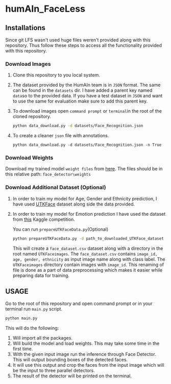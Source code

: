 # humAIn_FaceLess

## Installations

Since git LFS wasn't used huge files weren't provided along with this repository. Thus follow these steps to access all the functionality provided with this repository. 

### Download Images

1. Clone this repository to you local system.

2. The dataset provided by the HumAIn team is in `JSON` format. The same can be found in the `datasets` dir. I have added a parent key named `data`so to the provided data. If you have a test dataset in `JSON` and want to use the same for evaluation make sure to add this parent key.

3. To download images open `command prompt` or `terminal`in the root of the cloned repository. 

   ```bash
   python data_download.py -d datasets/Face_Recognition.json
   ```

4. To create a cleaner `json` file with annotations.

   ```
   python data_download.py -d datasets/Face_Recognition.json -n True
   ```

### Download Weights

Download my trained model `weight files` from [here](https://drive.google.com/drive/folders/15YPWuZU17Tp6oi2i5vdUlxt26HKiKqyp?usp=sharing). The files should be in this relative path: `face_detector\weights`

### Download Additional Dataset (Optional)

1. In order to train my model for Age, Gender and Ethnicity prediction, I have used [UTKFace](https://susanqq.github.io/UTKFace/) dataset along side the data provided.

2. In order to train my model for Emotion prediction I have used the dataset from [this](https://www.kaggle.com/c/challenges-in-representation-learning-facial-expression-recognition-challenge/data ) Kaggle competition.

   You can run `prepareUTKFaceData.py`(Optional)

   ```bash
   python prepareUTKFaceData.py -d path_to_downloaded_UTKFace_dataset
   ```

   This will create a `face_dataset.csv` dataset along with a directory in the root named `UTKFaceimages`. The `face_dataset.csv` contains `image_id, age, gender, ethnicity` as input image name along with class label. The `UTKFaceimages` directory contain images with `image_id`. This renaming of file is done as a part of data preprocessing which makes it easier while preparing data for training. 

## USAGE

Go to the root of this repository and open command prompt or in your terminal run `main.py` script. 

```bash
python main.py
```

This will do the following:

1. Will import all the packages.
2. Will build the model and load weights. This may take some time in the first time. 
3. With the given input image run the inference through Face Detector. This will output bounding boxes of the detected faces.
4. It will use this output and crop the faces from the input image which will be the input to three parallel detectors. 
5. The result of the detector will be printed on the terminal.




